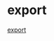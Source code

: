 # export

[export](https://developer.mozilla.org/en-US/docs/Web/JavaScript/Reference/Statements/export)